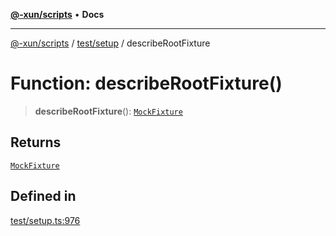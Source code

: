 [**@-xun/scripts**](../../../README.md) • **Docs**

***

[@-xun/scripts](../../../README.md) / [test/setup](../README.md) / describeRootFixture

# Function: describeRootFixture()

> **describeRootFixture**(): [`MockFixture`](../interfaces/MockFixture.md)

## Returns

[`MockFixture`](../interfaces/MockFixture.md)

## Defined in

[test/setup.ts:976](https://github.com/Xunnamius/xscripts/blob/61a6185ffd6f73d4fe8e86fde7ca0e419bd4f892/test/setup.ts#L976)
